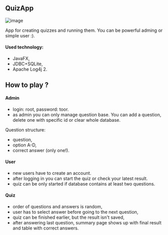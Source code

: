 ## QuizApp

![image](https://user-images.githubusercontent.com/46634713/122102595-e239b580-ce15-11eb-89b0-a4a3410c247a.png)

App for creating quizzes and running them. You can be powerful adming or simple user :).

#### Used technology:
- JavaFX,
- JDBC+SQLite,
- Apache Log4j 2.

## How to play ?

#### Admin
- login: root, password: toor.  
- as admin you can only manage question base. You can add a question, delete one with specific id or clear whole database.

Question structure:
- question,
- option A-D,
- correct answer (only one!).

#### User
- new users have to create an account.  
- after logging in you can start the quiz or check your latest result.  
- quiz can be only started if database contains at least two questions. 

#### Quiz
- order of questions and answers is random, 
- user has to select answer before going to the next question,
- quiz can be finished earlier, but the result isn't saved,
- after answering last question, summary page shows up with final result and table with correct answers.

